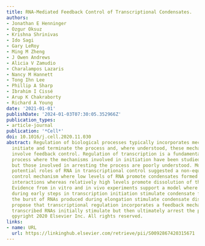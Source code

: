 ```yaml
---
title: RNA-Mediated Feedback Control of Transcriptional Condensates.
authors:
- Jonathan E Henninger
- Ozgur Oksuz
- Krishna Shrinivas
- Ido Sagi
- Gary LeRoy
- Ming M Zheng
- J Owen Andrews
- Alicia V Zamudio
- Charalampos Lazaris
- Nancy M Hannett
- Tong Ihn Lee
- Phillip A Sharp
- Ibrahim I Cissé
- Arup K Chakraborty
- Richard A Young
date: '2021-01-01'
publishDate: '2024-01-03T07:30:05.352966Z'
publication_types:
- article-journal
publication: '*Cell*'
doi: 10.1016/j.cell.2020.11.030
abstract: Regulation of biological processes typically incorporates mechanisms that
  initiate and terminate the process and, where understood, these mechanisms often
  involve feedback control. Regulation of transcription is a fundamental cellular
  process where the mechanisms involved in initiation have been studied extensively,
  but those involved in arresting the process are poorly understood. Modeling of the
  potential roles of RNA in transcriptional control suggested a non-equilibrium feedback
  control mechanism where low levels of RNA promote condensates formed by electrostatic
  interactions whereas relatively high levels promote dissolution of these condensates.
  Evidence from in vitro and in vivo experiments support a model where RNAs produced
  during early steps in transcription initiation stimulate condensate formation, whereas
  the burst of RNAs produced during elongation stimulate condensate dissolution. We
  propose that transcriptional regulation incorporates a feedback mechanism whereby
  transcribed RNAs initially stimulate but then ultimately arrest the process. Copyright
  o̧pyright 2020 Elsevier Inc. All rights reserved.
links:
- name: URL
  url: https://linkinghub.elsevier.com/retrieve/pii/S0092867420315671
---
```

